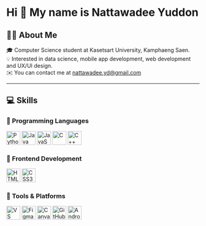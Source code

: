 Hi 👋 My name is Nattawadee Yuddon
==================================

## 👩‍💻 About Me

🎓 Computer Science student at Kasetsart University, Kamphaeng Saen.  
💡 Interested in data science, mobile app development, web development and UX/UI design.  
✉️ You can contact me at [nattawadee.yd@gmail.com](mailto:nattawadee.yd@gmail.com)

---

## 💻 Skills

### 🔸 Programming Languages  
<p align="left">
  <a href="https://www.python.org/" target="_blank"><img src="https://raw.githubusercontent.com/danielcranney/readme-generator/main/public/icons/skills/python-colored.svg" width="36" height="36" alt="Python" /></a>
  <a href="https://www.oracle.com/java/" target="_blank"><img src="https://raw.githubusercontent.com/danielcranney/readme-generator/main/public/icons/skills/java-colored.svg" width="36" height="36" alt="Java" /></a>
  <a href="https://developer.mozilla.org/en-US/docs/Web/JavaScript" target="_blank"><img src="https://raw.githubusercontent.com/danielcranney/readme-generator/main/public/icons/skills/javascript-colored.svg" width="36" height="36" alt="JavaScript" /></a>
  <a href="https://docs.microsoft.com/en-us/cpp/?view=msvc-170" target="_blank"><img src="https://raw.githubusercontent.com/danielcranney/readme-generator/main/public/icons/skills/c-colored.svg" width="36" height="36" alt="C" /></a>
  <a href="https://docs.microsoft.com/en-us/cpp/?view=msvc-170" target="_blank"><img src="https://raw.githubusercontent.com/danielcranney/readme-generator/main/public/icons/skills/cplusplus-colored.svg" width="36" height="36" alt="C++" /></a>
</p>

### 🔸 Frontend Development  
<p align="left">
  <a href="https://developer.mozilla.org/en-US/docs/Glossary/HTML5" target="_blank"><img src="https://raw.githubusercontent.com/danielcranney/readme-generator/main/public/icons/skills/html5-colored.svg" width="36" height="36" alt="HTML5" /></a>
  <a href="https://www.w3.org/TR/CSS/#css" target="_blank"><img src="https://raw.githubusercontent.com/danielcranney/readme-generator/main/public/icons/skills/css3-colored.svg" width="36" height="36" alt="CSS3" /></a>
</p>

### 🔸 Tools & Platforms  
<p align="left">
  <a href="https://code.visualstudio.com/" target="_blank"><img src="https://cdn.simpleicons.org/visualstudiocode/0078d7" width="36" height="36" alt="VS Code" /></a>
  <a href="https://www.figma.com/" target="_blank"><img src="https://cdn.simpleicons.org/figma/f24e1e" width="36" height="36" alt="Figma" /></a>
  <a href="https://www.canva.com/" target="_blank"><img src="https://cdn.simpleicons.org/canva/00c4cc" width="36" height="36" alt="Canva" /></a>
  <a href="https://github.com/" target="_blank"><img src="https://cdn.simpleicons.org/github/181717" width="36" height="36" alt="GitHub" /></a>
  <a href="https://developer.android.com/studio" target="_blank"><img src="https://cdn.simpleicons.org/androidstudio/3ddc84" width="36" height="36" alt="Android Studio" /></a>
</p>



